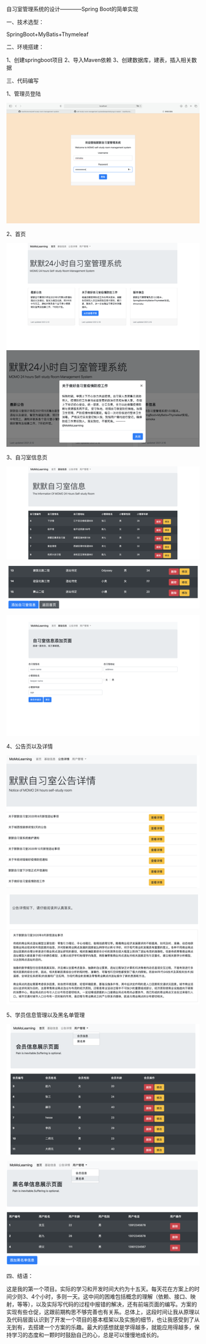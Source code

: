 自习室管理系统的设计————Spring Boot的简单实现

一、技术选型：

SpringBoot+MyBatis+Thymeleaf

二、环境搭建：

1、创建springboot项目
2、导入Maven依赖
3、创建数据库，建表，插入相关数据

三、代码编写

1、管理员登陆

![keeperAdd](intro/login1.png)

2、首页

![keeperAdd](intro/welcome.png)
![keeperAdd](intro/mo.png)

3、自习室信息页

![keeperAdd](intro/image1.png)

![keeperAdd](intro/image2.png)

![keeperAdd](./intro/keeperAdd.png)


4、公告页以及详情

![keeperAdd](intro/news1.png)

![keeperAdd](intro/news2.png)

5、学员信息管理以及黑名单管理

![keeperAdd](intro/user.png)

![keeperAdd](intro/black.png)

四、结语：

这是我的第一个项目。实际的学习和开发时间大约为十五天。每天花在方案上的时间少则3、4个小时，多则一天。这中间的困难包括概念的理解（依赖、接口、映射，等等），以及实际写代码的过程中报错的解决，还有前端页面的编写。方案的实现有些仓促，这跟前期构思不够完善也有关系。总体上，这段时间让我从原理以及代码层面认识到了开发一个项目的基本框架以及实施的细节，也让我感受到了从无到有，去搭建一个方案的乐趣。最大的感想就是学得越多，就能应用得越多，保持学习的态度和一颗时时鼓励自己的心，总是可以慢慢地成长的。


